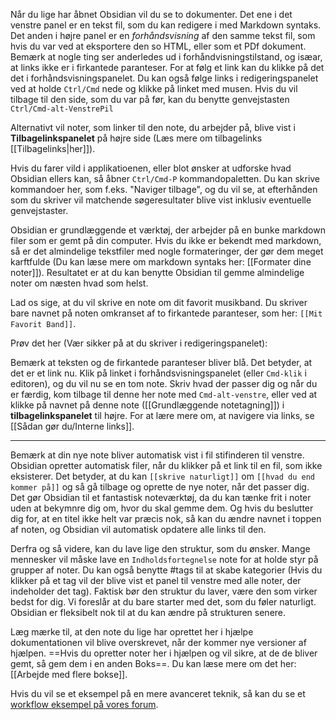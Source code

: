Når du lige har åbnet Obsidian vil du se to dokumenter. Det ene i det venstre panel er en tekst fil, som du kan redigere i med Markdown syntaks. Det anden i højre panel er en  _forhåndsvisning_ af den samme tekst fil, som hvis du var ved at eksportere den so HTML, eller som et PDf dokument. Bemærk at nogle ting ser anderledes ud i forhåndvisningstilstand, og isæar, at links ikke er i firkantede paranteser. For at følg et link kan du klikke på det det i forhåndsvisningspanelet. Du kan også følge links i redigeringspanelet ved at holde `Ctrl/Cmd` nede og klikke på linket med musen. Hvis du vil tilbage til den side, som du var på før, kan du benytte genvejstasten `Ctrl/Cmd-alt-VenstrePil`

Alternativt vil noter, som linker til den note, du arbejder på, blive vist i **Tilbagelinkspanelet** på højre side (Læs mere om tilbagelinks [[Tilbagelinks|her]]).

Hvis du farer vild i applikatioenen, eller blot ønsker at udforske hvad Obsidian ellers kan, så åbner `Ctrl/Cmd-P` kommandopaletten. Du kan skrive kommandoer her, som f.eks. "Naviger tilbage", og du vil se, at efterhånden som du skriver vil matchende søgeresultater blive vist inklusiv eventuelle genvejstaster.

Obsidian er grundlæggende et værktøj, der arbejder på en bunke markdown filer som er gemt på din computer. Hvis du ikke er bekendt med markdown, så er det almindelige tekstfiler med nogle formateringer, der gør dem meget karftfulde (Du kan læse mere om markdown syntaks her: [[Formater dine noter]]). Resultatet er at du kan benytte Obsidian til gemme almindelige noter om næsten hvad som helst.

Lad os sige, at du vil skrive en note om dit favorit musikband. Du skriver bare navnet på noten omkranset af to firkantede paranteser, som her: `[[Mit Favorit Band]]`.

Prøv det her (Vær sikker på at du skriver i redigeringspanelet):

Bemærk at teksten og de firkantede paranteser bliver blå. Det betyder, at det er et link nu. Klik på linket i forhåndsvisningspanelet (eller `Cmd-klik` i editoren), og du vil nu se en tom note. Skriv hvad der passer dig og når du er færdig, kom tilbage til denne her note med `Cmd-alt-venstre`, eller ved at klikke på navnet på denne note ([[Grundlæggende notetagning]]) i **tilbagelinkspanelet** til højre. For at lære mere om, at navigere via links, se [[Sådan gør du/Interne links]].

---

Bemærk at din nye note bliver automatisk vist i fil stifinderen til venstre. Obsidian opretter automatisk filer, når du klikker på et link til en fil, som ikke eksisterer. Det betyder, at du kan `[[skrive naturligt]]` om `[[hvad du end kommer på]]` og så gå tilbage og oprette de nye noter, når det passer dig. Det gør Obsidian til et fantastisk noteværktøj, da du kan tænke frit i noter uden at bekymnre dig om, hvor du skal gemme dem. Og hvis du beslutter dig for, at en titel ikke helt var præcis nok, så kan du ændre navnet i toppen af noten, og Obsidian vil automatisk opdatere alle links til den.

Derfra og så videre, kan du lave lige den struktur, som du ønsker. Mange mennesker vil måske lave en `Indholdsfortegnelse` note for at holde styr på grupper af noter. Du kan også benytte #tags til at skabe kategorier (Hvis du klikker på et tag vil der blive vist et panel til venstre med alle noter, der indeholder det tag). Faktisk bør den struktur du laver, være den som virker bedst for dig. Vi foreslår at du bare starter med det, som du føler naturligt. Obsidian er fleksibelt nok til at du kan ændre på strukturen senere.

Læg mærke til, at den note du lige har oprettet her i hjælpe dokumentationen vil blive overskrevet, når der kommer nye versioner af hjælpen. ==Hvis du opretter noter her i hjælpen og vil sikre, at de de bliver gemt, så gem dem i en anden Boks==. Du kan læse mere om det her: [[Arbejde med flere bokse]].

Hvis du vil se et eksempel på en mere avanceret teknik, så kan du se et [workflow eksempel på vores forum](https://forum.obsidian.md/t/example-workflows-in-obsidian/1093).
